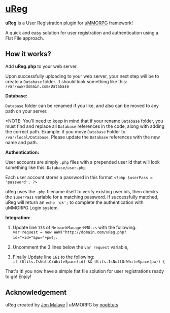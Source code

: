 # [uReg](https://github.com/jonmalave/uReg)

**uReg** is a User Registration plugin for [uMMORPG](https://www.assetstore.unity3d.com/en/#!/content/51212) framework! 

A quick and easy solution for user registration and authentication using a Flat File approach. 


## How it works?

Add **uReg.php** to your web server.

Upon successfully uploading to your web server, your next step will be to create a `Database` folder. It should look something like this: `/var/www/domain.com/Database`



**Database:** 

`Database` folder can be renamed if you like, and also can be moved to any path on your server. 

*NOTE: You'll need to keep in mind that if your rename `Database` folder, you must find and replace all `Database` references in the code, along with adding the correct path. Example: if you move `Database` Folder to `/var/local/Database`. Please update the `Database` references with the new name and path.



**Authentication:** 

User accounts are simply `.php` files with a prepended user id that will look something like this: `Database/user.php` 

Each user account stores a password in this format `<?php $userPass = 'password'; ?>` 

uReg uses the `.php` filename itself to verify existing user ids, then checks the `$userPass` variable for a matching password. If successfully matched, uReg will return an `echo 'ok';` to complete the authentication with uMMORPG Login system.



**Integration:** 

1. Update line `133` of `NetworkManagerMMO.cs` with the following:  
`var request = new WWW("http://domain.com/uReg.php?id="+id+"&pw="+pw);`. 

2. Uncomment the 3 lines below the `var request` variable, 

3. Finally Update line `161` to the following:  
`if (Utils.IsNullOrWhiteSpace(id) && Utils.IsNullOrWhiteSpace(pw)) {`


That's it! you now have a simple flat file solution for user registrations ready to go!  Enjoy!

## Acknowledgement

uReg created by [Jon Malave](http://jonmalave.com) | uMMORPG by [noobtuts](https://noobtuts.com)

